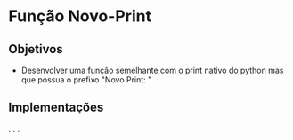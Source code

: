 # Função Novo-Print

## Objetivos
- Desenvolver uma função semelhante com o print nativo do python mas que possua o prefixo "Novo Print: "

## Implementações
.
.
.
